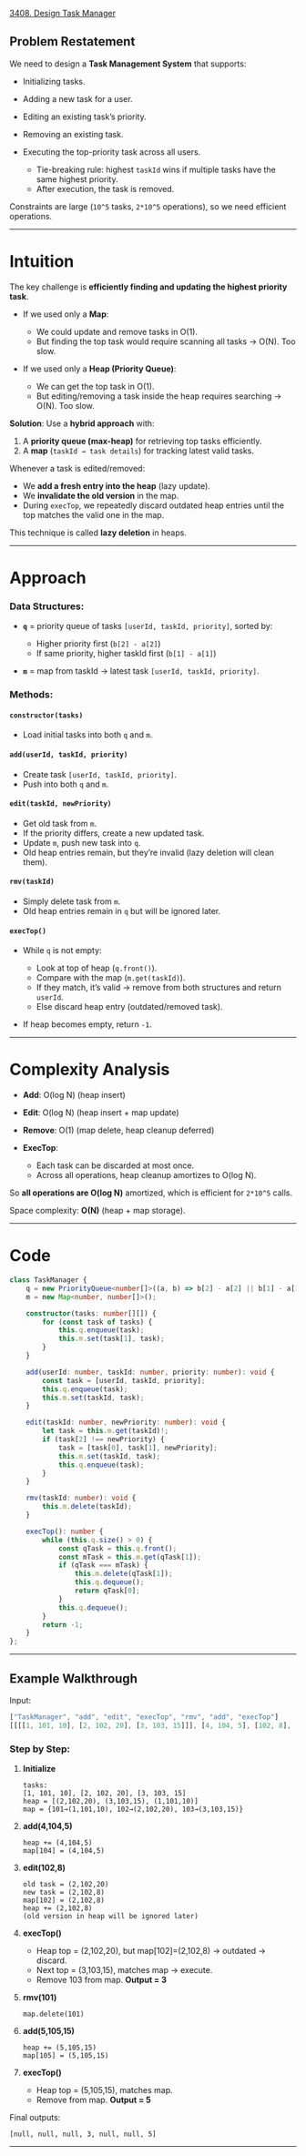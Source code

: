 [3408. Design Task Manager](https://leetcode.com/problems/design-task-manager/)

## Problem Restatement

We need to design a **Task Management System** that supports:

* Initializing tasks.
* Adding a new task for a user.
* Editing an existing task’s priority.
* Removing an existing task.
* Executing the top-priority task across all users.

  * Tie-breaking rule: highest `taskId` wins if multiple tasks have the same highest priority.
  * After execution, the task is removed.

Constraints are large (`10^5` tasks, `2*10^5` operations), so we need efficient operations.

---

# Intuition

The key challenge is **efficiently finding and updating the highest priority task**.

* If we used only a **Map**:

  * We could update and remove tasks in O(1).
  * But finding the top task would require scanning all tasks → O(N). Too slow.

* If we used only a **Heap (Priority Queue)**:

  * We can get the top task in O(1).
  * But editing/removing a task inside the heap requires searching → O(N). Too slow.

**Solution**: Use a **hybrid approach** with:

1. A **priority queue (max-heap)** for retrieving top tasks efficiently.
2. A **map** (`taskId → task details`) for tracking latest valid tasks.

Whenever a task is edited/removed:

* We **add a fresh entry into the heap** (lazy update).
* We **invalidate the old version** in the map.
* During `execTop`, we repeatedly discard outdated heap entries until the top matches the valid one in the map.

This technique is called **lazy deletion** in heaps.

---

# Approach

### Data Structures:

* **`q`** = priority queue of tasks `[userId, taskId, priority]`, sorted by:

  * Higher priority first (`b[2] - a[2]`)
  * If same priority, higher taskId first (`b[1] - a[1]`)
* **`m`** = map from taskId → latest task `[userId, taskId, priority]`.

### Methods:

#### `constructor(tasks)`

* Load initial tasks into both `q` and `m`.

#### `add(userId, taskId, priority)`

* Create task `[userId, taskId, priority]`.
* Push into both `q` and `m`.

#### `edit(taskId, newPriority)`

* Get old task from `m`.
* If the priority differs, create a new updated task.
* Update `m`, push new task into `q`.
* Old heap entries remain, but they’re invalid (lazy deletion will clean them).

#### `rmv(taskId)`

* Simply delete task from `m`.
* Old heap entries remain in `q` but will be ignored later.

#### `execTop()`

* While `q` is not empty:

  * Look at top of heap (`q.front()`).
  * Compare with the map (`m.get(taskId)`).
  * If they match, it’s valid → remove from both structures and return `userId`.
  * Else discard heap entry (outdated/removed task).
* If heap becomes empty, return `-1`.

---

# Complexity Analysis

* **Add**: O(log N) (heap insert)
* **Edit**: O(log N) (heap insert + map update)
* **Remove**: O(1) (map delete, heap cleanup deferred)
* **ExecTop**:

  * Each task can be discarded at most once.
  * Across all operations, heap cleanup amortizes to O(log N).

So **all operations are O(log N)** amortized, which is efficient for `2*10^5` calls.

Space complexity: **O(N)** (heap + map storage).

---
# Code

```ts
class TaskManager {
    q = new PriorityQueue<number[]>((a, b) => b[2] - a[2] || b[1] - a[1]);
    m = new Map<number, number[]>();

    constructor(tasks: number[][]) {
        for (const task of tasks) {
            this.q.enqueue(task);
            this.m.set(task[1], task);
        }
    }

    add(userId: number, taskId: number, priority: number): void {
        const task = [userId, taskId, priority];
        this.q.enqueue(task);
        this.m.set(taskId, task);
    }

    edit(taskId: number, newPriority: number): void {
        let task = this.m.get(taskId)!;
        if (task[2] !== newPriority) {
            task = [task[0], task[1], newPriority];
            this.m.set(taskId, task);
            this.q.enqueue(task);
        }
    }

    rmv(taskId: number): void {
        this.m.delete(taskId);
    }

    execTop(): number {
        while (this.q.size() > 0) {
            const qTask = this.q.front();
            const mTask = this.m.get(qTask[1]);
            if (qTask === mTask) {
                this.m.delete(qTask[1]);
                this.q.dequeue();
                return qTask[0];
            }
            this.q.dequeue();
        }
        return -1;
    }
};

```

---

## Example Walkthrough

Input:

```ts
["TaskManager", "add", "edit", "execTop", "rmv", "add", "execTop"]
[[[[1, 101, 10], [2, 102, 20], [3, 103, 15]]], [4, 104, 5], [102, 8], [], [101], [5, 105, 15], []]
```

### Step by Step:

1. **Initialize**

   ```
   tasks: 
   [1, 101, 10], [2, 102, 20], [3, 103, 15]
   heap = [(2,102,20), (3,103,15), (1,101,10)]
   map = {101→(1,101,10), 102→(2,102,20), 103→(3,103,15)}
   ```

2. **add(4,104,5)**

   ```
   heap += (4,104,5)
   map[104] = (4,104,5)
   ```

3. **edit(102,8)**

   ```
   old task = (2,102,20)
   new task = (2,102,8)
   map[102] = (2,102,8)
   heap += (2,102,8)
   (old version in heap will be ignored later)
   ```

4. **execTop()**

   * Heap top = (2,102,20), but map\[102]=(2,102,8) → outdated → discard.
   * Next top = (3,103,15), matches map → execute.
   * Remove 103 from map.
     **Output = 3**

5. **rmv(101)**

   ```
   map.delete(101)
   ```

6. **add(5,105,15)**

   ```
   heap += (5,105,15)
   map[105] = (5,105,15)
   ```

7. **execTop()**

   * Heap top = (5,105,15), matches map.
   * Remove from map.
     **Output = 5**

Final outputs:

```
[null, null, null, 3, null, null, 5]
```

---
